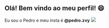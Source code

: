 ## Olá! Bem vindo ao meu perfil! 😄
Eu sou o Pedro e meu insta é **@pedro.zvy**
![](https://media1.tenor.com/m/RP_qoKH85xgAAAAd/the-rock-sus-the-rock-meme.gif)
